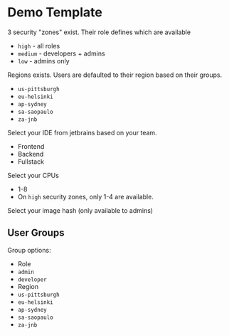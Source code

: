 # Demo Template

3 security "zones" exist. Their role defines which are available
- `high` - all roles
- `medium` - developers + admins
- `low` - admins only

Regions exists. Users are defaulted to their region based on their groups.
 - `us-pittsburgh`
 - `eu-helsinki`
 - `ap-sydney`
 - `sa-saopaulo`
 - `za-jnb`

Select your IDE from jetbrains based on your team.
- Frontend
- Backend
- Fullstack

Select your CPUs
- 1-8
- On `high` security zones, only 1-4 are available.

Select your image hash (only available to admins)

## User Groups

Group options:
- Role
 - `admin`
 - `developer`
- Region
 - `us-pittsburgh`
 - `eu-helsinki`
 - `ap-sydney`
 - `sa-saopaulo`
 - `za-jnb`
